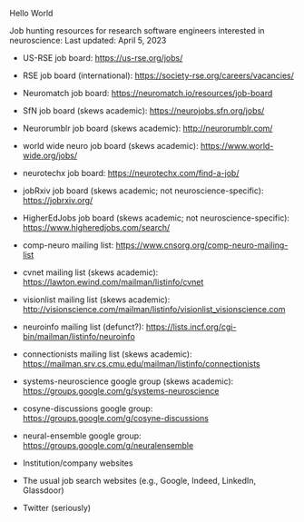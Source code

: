 Hello World

Job hunting resources for research software engineers interested in neuroscience:
Last updated: April 5, 2023

- US-RSE job board: https://us-rse.org/jobs/
- RSE job board (international): https://society-rse.org/careers/vacancies/
- Neuromatch job board: https://neuromatch.io/resources/job-board
- SfN job board (skews academic): https://neurojobs.sfn.org/jobs/
- Neurorumblr job board (skews academic): http://neurorumblr.com/
- world wide neuro job board (skews academic): https://www.world-wide.org/jobs/
- neurotechx job board: https://neurotechx.com/find-a-job/

- jobRxiv job board (skews academic; not neuroscience-specific): https://jobrxiv.org/
- HigherEdJobs job board (skews academic; not neuroscience-specific): https://www.higheredjobs.com/search/

- comp-neuro mailing list: https://www.cnsorg.org/comp-neuro-mailing-list
- cvnet mailing list (skews academic): https://lawton.ewind.com/mailman/listinfo/cvnet
- visionlist mailing list (skews academic): http://visionscience.com/mailman/listinfo/visionlist_visionscience.com
- neuroinfo mailing list (defunct?): https://lists.incf.org/cgi-bin/mailman/listinfo/neuroinfo
- connectionists mailing list (skews academic): https://mailman.srv.cs.cmu.edu/mailman/listinfo/connectionists

- systems-neuroscience google group (skews academic): https://groups.google.com/g/systems-neuroscience
- cosyne-discussions google group: https://groups.google.com/g/cosyne-discussions
- neural-ensemble google group: https://groups.google.com/g/neuralensemble

- Institution/company websites
- The usual job search websites (e.g., Google, Indeed, LinkedIn, Glassdoor)
- Twitter (seriously)
